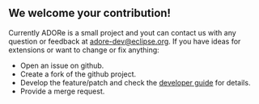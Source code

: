 <!--
********************************************************************************
* Copyright (C) 2017-2020 German Aerospace Center (DLR). 
* Eclipse ADORe, Automated Driving Open Research https://eclipse.org/adore
*
* This program and the accompanying materials are made available under the 
* terms of the Eclipse Public License 2.0 which is available at
* http://www.eclipse.org/legal/epl-2.0.
*
* SPDX-License-Identifier: EPL-2.0 
********************************************************************************
-->
## We welcome your contribution!
Currently ADORe is a small project and yout can contact us with any question or feedback at [adore-dev@eclipse.org](mailto:adore-dev@eclipse.org).
If you have ideas for extensions or want to change or fix anything:
* Open an issue on github.
* Create a fork of the github project.
* Develop the feature/patch and check the [developer guide](documentation/developer_guide.md)
  for details.
* Provide a merge request.